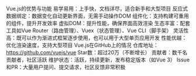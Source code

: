 Vue.js的优势与功能
易学易用：上手快，文档详尽，适合新手和大型项目
反应式数据绑定：数据变化自动更新界面，无需手动操作DOM
组件化：支持构建可重用的组件，提升开发效率
虚拟DOM：提升性能，确保界面高效渲染
生态丰富：配套工具如Vue Router（路由管理）、Vuex（状态管理）、Vue CLI（脚手架）
灵活性高：既可以作为渐进式框架逐步使用，也可以用于大型单页应用开发
性能优越：优化渲染速度，支持大型项目
Vue.js在GitHub上的情况
仓库地址：https://github.com/vuejs/vue
Star数：超过20万（不断增长）
贡献者：数千名贡献者，社区活跃
维护状态：活跃，持续更新，发布稳定版本（如Vue 3）
Issue和PR：大量用户提问、提交请求，社区反馈非常积极
